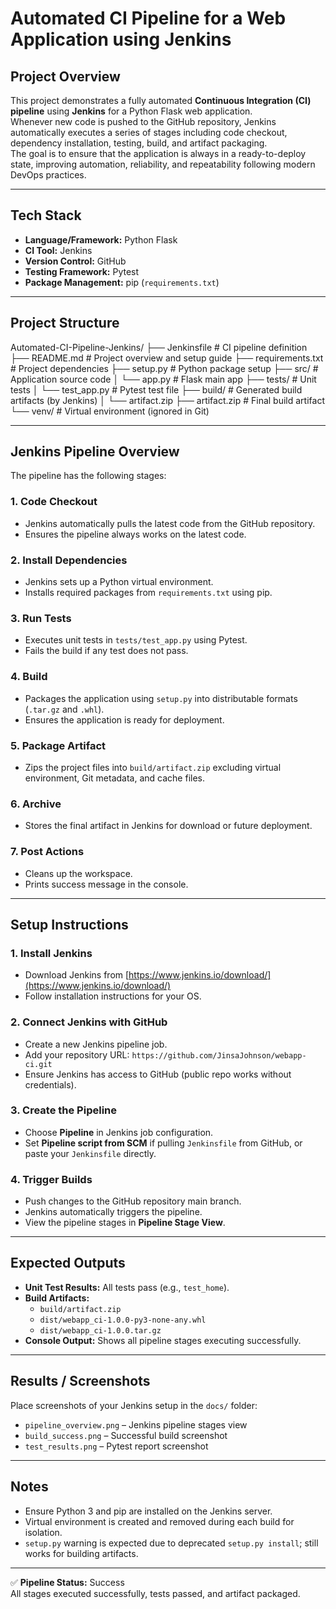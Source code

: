 # Automated CI Pipeline for a Web Application using Jenkins

## Project Overview
This project demonstrates a fully automated **Continuous Integration (CI) pipeline** using **Jenkins** for a Python Flask web application.  
Whenever new code is pushed to the GitHub repository, Jenkins automatically executes a series of stages including code checkout, dependency installation, testing, build, and artifact packaging.  
The goal is to ensure that the application is always in a ready-to-deploy state, improving automation, reliability, and repeatability following modern DevOps practices.

---

## Tech Stack
- **Language/Framework:** Python Flask  
- **CI Tool:** Jenkins  
- **Version Control:** GitHub  
- **Testing Framework:** Pytest  
- **Package Management:** pip (`requirements.txt`)  

---

## Project Structure
Automated-CI-Pipeline-Jenkins/
├── Jenkinsfile # CI pipeline definition
├── README.md # Project overview and setup guide
├── requirements.txt # Project dependencies
├── setup.py # Python package setup
├── src/ # Application source code
│ └── app.py # Flask main app
├── tests/ # Unit tests
│ └── test_app.py # Pytest test file
├── build/ # Generated build artifacts (by Jenkins)
│ └── artifact.zip
├── artifact.zip # Final build artifact
└── venv/ # Virtual environment (ignored in Git)




---

## Jenkins Pipeline Overview
The pipeline has the following stages:

### 1. **Code Checkout**
- Jenkins automatically pulls the latest code from the GitHub repository.
- Ensures the pipeline always works on the latest code.

### 2. **Install Dependencies**
- Jenkins sets up a Python virtual environment.
- Installs required packages from `requirements.txt` using pip.

### 3. **Run Tests**
- Executes unit tests in `tests/test_app.py` using Pytest.
- Fails the build if any test does not pass.

### 4. **Build**
- Packages the application using `setup.py` into distributable formats (`.tar.gz` and `.whl`).
- Ensures the application is ready for deployment.

### 5. **Package Artifact**
- Zips the project files into `build/artifact.zip` excluding virtual environment, Git metadata, and cache files.

### 6. **Archive**
- Stores the final artifact in Jenkins for download or future deployment.

### 7. **Post Actions**
- Cleans up the workspace.
- Prints success message in the console.

---

## Setup Instructions

### 1. Install Jenkins
- Download Jenkins from [https://www.jenkins.io/download/](https://www.jenkins.io/download/)  
- Follow installation instructions for your OS.  

### 2. Connect Jenkins with GitHub
- Create a new Jenkins pipeline job.
- Add your repository URL: `https://github.com/JinsaJohnson/webapp-ci.git`
- Ensure Jenkins has access to GitHub (public repo works without credentials).

### 3. Create the Pipeline
- Choose **Pipeline** in Jenkins job configuration.
- Set **Pipeline script from SCM** if pulling `Jenkinsfile` from GitHub, or paste your `Jenkinsfile` directly.

### 4. Trigger Builds
- Push changes to the GitHub repository main branch.
- Jenkins automatically triggers the pipeline.
- View the pipeline stages in **Pipeline Stage View**.

---

## Expected Outputs
- **Unit Test Results:** All tests pass (e.g., `test_home`).
- **Build Artifacts:**  
  - `build/artifact.zip`  
  - `dist/webapp_ci-1.0.0-py3-none-any.whl`  
  - `dist/webapp_ci-1.0.0.tar.gz`
- **Console Output:** Shows all pipeline stages executing successfully.

---

## Results / Screenshots
Place screenshots of your Jenkins setup in the `docs/` folder:
- `pipeline_overview.png` – Jenkins pipeline stages view  
- `build_success.png` – Successful build screenshot  
- `test_results.png` – Pytest report screenshot  

---

## Notes
- Ensure Python 3 and pip are installed on the Jenkins server.
- Virtual environment is created and removed during each build for isolation.
- `setup.py` warning is expected due to deprecated `setup.py install`; still works for building artifacts.

---

✅ **Pipeline Status:** Success  
All stages executed successfully, tests passed, and artifact packaged.
